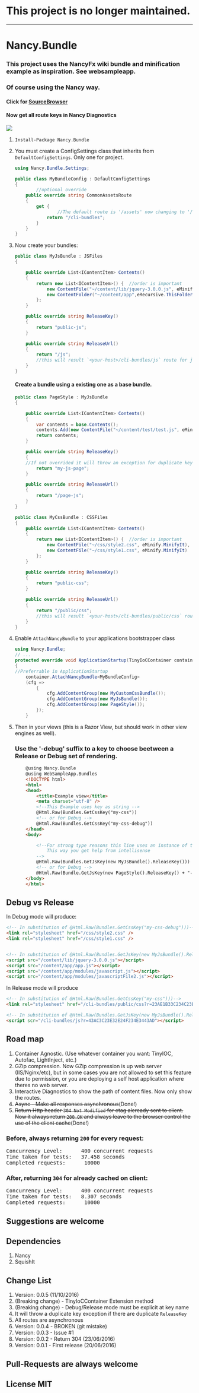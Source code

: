 # This project is no longer maintained.
___
# Nancy.Bundle

### This project uses the NancyFx wiki bundle and minification example as inspiration. See websampleapp.

### Of course using the Nancy way.

#### Click for [SourceBrowser](http://sourcebrowser.io/Browse/leonibr/Nancy.Bundle.git/)

#### Now get all route keys in Nancy Diagnostics

<img src="nancy-diagnostic-routes.png">

1. `Install-Package Nancy.Bundle`

1. You must create a ConfigSettings class that inherits from `DefaultConfigSettings`. Only one for project.

    ```c#
    using Nancy.Bundle.Settings;

    public class MyBundleConfig : DefaultConfigSettings
    {
            //optional override
        public override string CommonAssetsRoute
        {
            get {
                    //The default route is '/assets' now changing to '/cli-bundles'
                return "/cli-bundles";
            }
        }
    }
    ```

1. Now create your bundles:

    ```c#
    public class MyJsBundle : JSFiles
    {

        public override List<IContentItem> Contents()
        {
            return new List<IContentItem>() {  //order is important
                new ContentFile("~/content/lib/jquery-3.0.0.js", eMinify.DoNotMinifyIt),
                new ContentFolder("~/content/app",eRecursive.ThisFolderAndChildrenFolders, eMinify.MinifyIt)
            };
        }

        public override string ReleaseKey()
        {
            return "public-js";
        }

        public override string ReleaseUrl()
        {
            return "/js";
            //this will result `<your-host>/cli-bundles/js` route for js
        }
    }
    ```

    #### Create a bundle using a existing one as a base bundle.

    ```c#
    public class PageStyle : MyJsBundle
    {

        public override List<IContentItem> Contents()
        {
            var contents = base.Contents();
            contents.Add(new ContentFile("~/content/test/test.js", eMinify.MinifyIt));
            return contents;
        }

        public override string ReleaseKey()
        {
        //If not overrided it will throw an exception for duplicate key. Because the `MyJsBundle.ReleaseKey` is aleready stored.
            return "my-js-page";
        }

        public override string ReleaseUrl()
        {
            return "/page-js";
        }
    }
    ```

    ```c#
    public class MyCssBundle : CSSFiles
    {
        public override List<IContentItem> Contents()
        {
            return new List<IContentItem>() {  //order is important
                new ContentFile("~/css/style2.css", eMinify.MinifyIt),
                new ContentFile("~/css/style1.css", eMinify.MinifyIt)
            };
        }

        public override string ReleaseKey()
        {
            return "public-css";
        }

        public override string ReleaseUrl()
        {
            return "/public/css";
            //this will result `<your-host>/cli-bundles/public/css` route for css
        }
    }
    ```

1. Enable `AttachNancyBundle` to your applications bootstrapper class

    ```c#
    using Nancy.Bundle;
    // ...
    protected override void ApplicationStartup(TinyIoCContainer container, IPipelines pipelines)
    {
    //Preferrable in ApplicationStartup
        container.AttachNancyBundle<MyBundleConfig>
        (cfg =>
            {
                cfg.AddContentGroup(new MyCustomCssBundle());
                cfg.AddContentGroup(new MyJsBundle());
                cfg.AddContentGroup(new PageStyle());
            });
        }
    ```

1. Then in your views (this is a Razor View, but should work in other view engines as well).

    ### Use the '-debug' suffix to a key to choose beetween a Release or Debug set of rendering.

    ```html
        @using Nancy.Bundle
        @using WebSampleApp.Bundles
        <!DOCTYPE html>
        <html>
        <head>
            <title>Example view</title>
            <meta charset="utf-8" />
            <!--This Example uses key as string -->
            @Html.Raw(Bundles.GetCssKey("my-css"))
            <!-- or for Debug -->
            @Html.Raw(Bundles.GetCssKey("my-css-debug"))
        </head>
        <body>

            <!--For strong type reasons this line uses an instance of the bundle to get the key
                This way you get help from intellisense
            -->
            @Html.Raw(Bundles.GetJsKey(new MyJsBundle().ReleaseKey()))
            <!-- or for Debug -->
            @Html.Raw(Bundle.GetJsKey(new PageStyle().ReleaseKey() + "-debug"))
        </body>
        </html>
    ```

## Debug vs Release

In Debug mode will produce:

```html
<!-- In substitution of @Html.Raw(Bundles.GetCssKey("my-css-debug")))-->
<link rel="stylesheet" href="/css/style2.css" />
<link rel="stylesheet" href="/css/style1.css" />


<!-- In substitution of @Html.Raw(Bundles.GetJsKey(new MyJsBundle().ReleaseKey() + "-debug")-->
<script src="/content/lib/jquery-3.0.0.js"></script>
<script src="/content/app/app.js"></script>
<script src="/content/app/modules/javascript.js"></script>
<script src="/content/app/modules/javascriptFile2.js"></script>
```

In Release mode will produce

```html
<!-- In substitution of @Html.Raw(Bundles.GetCssKey("my-css")))-->
<link rel="stylesheet" href="/cli-bundles/public/css?r=23AE1B33C234C23E3B09673C" />

<!-- In substitution of @Html.Raw(Bundles.GetJsKey(new MyJsBundle().ReleaseKey())-->
<script scr="/cli-bundles/js?r=43AC3C23E32E24F234E3443AD"></script>
```

## Road map

1. Container Agnostic. (Use whatever container you want: TinyIOC, Autofac, LightInject, etc.)
1. GZip compression. Now GZip compression is up web server (IIS/Nginx/etc), but in some cases you are not allowed to set this feature due to permission, or you are deploying a self host application where theres no web server.
1. Interactive Diagnostics to show the path of content files. Now only show the routes.
1. <s>Async - Make all responses asynchronous</s>(Done!)
1. <s>Return Http header `304 Not Modified` for etag aleready sent to client. Now it always return `200 OK` and always leave to the browser control the use of the client cache</s>(Done!)

### Before, always returning `200` for every request:

<pre>
Concurrency Level:      400 concurrent requests
Time taken for tests:   37.458 seconds
Completed requests:      10000
</pre>

### After, returning `304` for already cached on client:

<pre>
Concurrency Level:      400 concurrent requests
Time taken for tests:   8.307 seconds
Completed requests:      10000
</pre>

## Suggestions are welcome

## Dependencies

1. Nancy
1. SquishIt

## Change List

1. Version: 0.0.5 (11/10/2016)
1. (Breaking change) - TinyIoCContainer Extension method
1. (Breaking change) - Debug/Release mode must be explicit at key name
1. It will throw a duplicate key exception if there are duplicate `ReleaseKey`
1. All routes are asynchronous
1. Version: 0.0.4 - BROKEN (git mistake)
1. Version: 0.0.3 - Issue #1
1. Version: 0.0.2 - Return 304 (23/06/2016)
1. Version: 0.0.1 - First release (20/06/2016)

## Pull-Requests are always welcome

## License MIT
